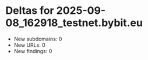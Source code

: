 # Deltas for 2025-09-08_162918_testnet.bybit.eu
- New subdomains: 0
- New URLs: 0
- New findings: 0
